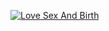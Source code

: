[![Love Sex And Birth](https://imgur.com/a/XnDUFbN)]([link_url](https://www.highrevenuegate.com/qq1c7js6j?key=482ba64bb535d17bbe1e8eef5b198a46))
